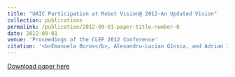 ```yaml
---
title: "UAIC Participation at Robot Vision@ 2012-An Updated Vision"
collection: publications
permalink: /publication/2012-09-01-paper-title-number-8
date: 2012-09-01
venue: 'Proceedings of the CLEF 2012 Conference'
citation: '<b>Emanuela Boros</b>, Alexandru-Lucian Gînsca, and Adrian Iftene. <i>UAIC Participation at [Robot Vision@](https://www.imageclef.org/2012/robot) 2012-An Updated Vision</i>". Proceedings of the CLEF 2012 Conference, 17-20 September 2012, Rome, Italy.'
---
```


[Download paper here](http://citeseerx.ist.psu.edu/viewdoc/download?doi=10.1.1.364.1326&rep=rep1&type=pdf)



